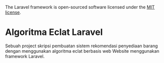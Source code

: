 The Laravel framework is open-sourced software licensed under the [MIT license](https://opensource.org/licenses/MIT).
# Algoritma Eclat Laravel
Sebuah project skripsi pembuatan sistem rekomendasi penyediaan barang dengan menggunakan algoritma eclat berbasis web
Website menggunakan framework Laravel.
